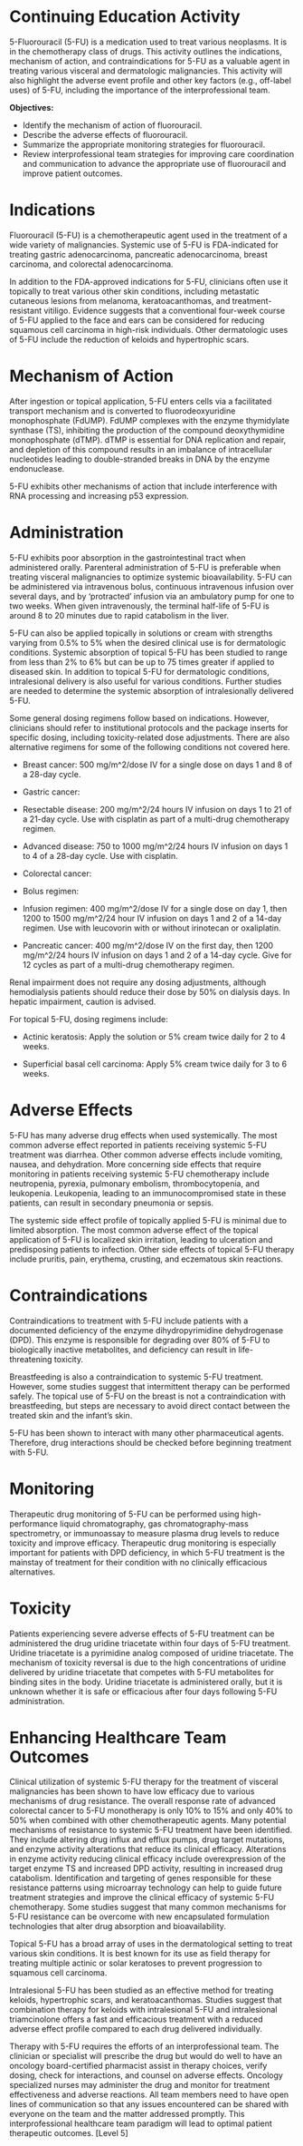 # Continuing Education Activity

5-Fluorouracil (5-FU) is a medication used to treat various neoplasms. It is in the chemotherapy class of drugs. This activity outlines the indications, mechanism of action, and contraindications for 5-FU as a valuable agent in treating various visceral and dermatologic malignancies. This activity will also highlight the adverse event profile and other key factors (e.g., off-label uses) of 5-FU, including the importance of the interprofessional team.

**Objectives:**
- Identify the mechanism of action of fluorouracil.
- Describe the adverse effects of fluorouracil.
- Summarize the appropriate monitoring strategies for fluorouracil.
- Review interprofessional team strategies for improving care coordination and communication to advance the appropriate use of fluorouracil and improve patient outcomes.

# Indications

Fluorouracil (5-FU) is a chemotherapeutic agent used in the treatment of a wide variety of malignancies. Systemic use of 5-FU is FDA-indicated for treating gastric adenocarcinoma, pancreatic adenocarcinoma, breast carcinoma, and colorectal adenocarcinoma.

In addition to the FDA-approved indications for 5-FU, clinicians often use it topically to treat various other skin conditions, including metastatic cutaneous lesions from melanoma, keratoacanthomas, and treatment-resistant vitiligo. Evidence suggests that a conventional four-week course of 5-FU applied to the face and ears can be considered for reducing squamous cell carcinoma in high-risk individuals. Other dermatologic uses of 5-FU include the reduction of keloids and hypertrophic scars.

# Mechanism of Action

After ingestion or topical application, 5-FU enters cells via a facilitated transport mechanism and is converted to fluorodeoxyuridine monophosphate (FdUMP). FdUMP complexes with the enzyme thymidylate synthase (TS), inhibiting the production of the compound deoxythymidine monophosphate (dTMP). dTMP is essential for DNA replication and repair, and depletion of this compound results in an imbalance of intracellular nucleotides leading to double-stranded breaks in DNA by the enzyme endonuclease.

5-FU exhibits other mechanisms of action that include interference with RNA processing and increasing p53 expression.

# Administration

5-FU exhibits poor absorption in the gastrointestinal tract when administered orally. Parenteral administration of 5-FU is preferable when treating visceral malignancies to optimize systemic bioavailability. 5-FU can be administered via intravenous bolus, continuous intravenous infusion over several days, and by ‘protracted’ infusion via an ambulatory pump for one to two weeks. When given intravenously, the terminal half-life of 5-FU is around 8 to 20 minutes due to rapid catabolism in the liver.

5-FU can also be applied topically in solutions or cream with strengths varying from 0.5% to 5% when the desired clinical use is for dermatologic conditions. Systemic absorption of topical 5-FU has been studied to range from less than 2% to 6% but can be up to 75 times greater if applied to diseased skin. In addition to topical 5-FU for dermatologic conditions, intralesional delivery is also useful for various conditions. Further studies are needed to determine the systemic absorption of intralesionally delivered 5-FU.

Some general dosing regimens follow based on indications. However, clinicians should refer to institutional protocols and the package inserts for specific dosing, including toxicity-related dose adjustments. There are also alternative regimens for some of the following conditions not covered here.

- Breast cancer: 500 mg/m^2/dose IV for a single dose on days 1 and 8 of a 28-day cycle.

- Gastric cancer: 

- Resectable disease: 200 mg/m^2/24 hours IV infusion on days 1 to 21 of a 21-day cycle. Use with cisplatin as part of a multi-drug chemotherapy regimen.
- Advanced disease: 750 to 1000 mg/m^2/24 hours IV infusion on days 1 to 4 of a 28-day cycle. Use with cisplatin.

- Colorectal cancer: 

- Bolus regimen: 
- Infusion regimen: 400 mg/m^2/dose IV for a single dose on day 1, then 1200 to 1500 mg/m^2/24 hour IV infusion on days 1 and 2 of a 14-day regimen. Use with leucovorin with or without irinotecan or oxaliplatin.

- Pancreatic cancer: 400 mg/m^2/dose IV on the first day, then 1200 mg/m^2/24 hours IV infusion on days 1 and 2 of a 14-day cycle. Give for 12 cycles as part of a multi-drug chemotherapy regimen.

Renal impairment does not require any dosing adjustments, although hemodialysis patients should reduce their dose by 50% on dialysis days. In hepatic impairment, caution is advised.

For topical 5-FU, dosing regimens include:

- Actinic keratosis: Apply the solution or 5% cream twice daily for 2 to 4 weeks.

- Superficial basal cell carcinoma: Apply 5% cream twice daily for 3 to 6 weeks.

# Adverse Effects

5-FU has many adverse drug effects when used systemically. The most common adverse effect reported in patients receiving systemic 5-FU treatment was diarrhea. Other common adverse effects include vomiting, nausea, and dehydration. More concerning side effects that require monitoring in patients receiving systemic 5-FU chemotherapy include neutropenia, pyrexia, pulmonary embolism, thrombocytopenia, and leukopenia. Leukopenia, leading to an immunocompromised state in these patients, can result in secondary pneumonia or sepsis.

The systemic side effect profile of topically applied 5-FU is minimal due to limited absorption. The most common adverse effect of the topical application of 5-FU is localized skin irritation, leading to ulceration and predisposing patients to infection. Other side effects of topical 5-FU therapy include pruritis, pain, erythema, crusting, and eczematous skin reactions.

# Contraindications

Contraindications to treatment with 5-FU include patients with a documented deficiency of the enzyme dihydropyrimidine dehydrogenase (DPD). This enzyme is responsible for degrading over 80% of 5-FU to biologically inactive metabolites, and deficiency can result in life-threatening toxicity.

Breastfeeding is also a contraindication to systemic 5-FU treatment. However, some studies suggest that intermittent therapy can be performed safely. The topical use of 5-FU on the breast is not a contraindication with breastfeeding, but steps are necessary to avoid direct contact between the treated skin and the infant’s skin.

5-FU has been shown to interact with many other pharmaceutical agents. Therefore, drug interactions should be checked before beginning treatment with 5-FU.

# Monitoring

Therapeutic drug monitoring of 5-FU can be performed using high-performance liquid chromatography, gas chromatography-mass spectrometry, or immunoassay to measure plasma drug levels to reduce toxicity and improve efficacy. Therapeutic drug monitoring is especially important for patients with DPD deficiency, in which 5-FU treatment is the mainstay of treatment for their condition with no clinically efficacious alternatives.

# Toxicity

Patients experiencing severe adverse effects of 5-FU treatment can be administered the drug uridine triacetate within four days of 5-FU treatment. Uridine triacetate is a pyrimidine analog composed of uridine triacetate. The mechanism of toxicity reversal is due to the high concentrations of uridine delivered by uridine triacetate that competes with 5-FU metabolites for binding sites in the body. Uridine triacetate is administered orally, but it is unknown whether it is safe or efficacious after four days following 5-FU administration.

# Enhancing Healthcare Team Outcomes

Clinical utilization of systemic 5-FU therapy for the treatment of visceral malignancies has been shown to have low efficacy due to various mechanisms of drug resistance. The overall response rate of advanced colorectal cancer to 5-FU monotherapy is only 10% to 15% and only 40% to 50% when combined with other chemotherapeutic agents. Many potential mechanisms of resistance to systemic 5-FU treatment have been identified. They include altering drug influx and efflux pumps, drug target mutations, and enzyme activity alterations that reduce its clinical efficacy. Alterations in enzyme activity reducing clinical efficacy include overexpression of the target enzyme TS and increased DPD activity, resulting in increased drug catabolism. Identification and targeting of genes responsible for these resistance patterns using microarray technology can help to guide future treatment strategies and improve the clinical efficacy of systemic 5-FU chemotherapy. Some studies suggest that many common mechanisms for 5-FU resistance can be overcome with new encapsulated formulation technologies that alter drug absorption and bioavailability.

Topical 5-FU has a broad array of uses in the dermatological setting to treat various skin conditions. It is best known for its use as field therapy for treating multiple actinic or solar keratoses to prevent progression to squamous cell carcinoma.

Intralesional 5-FU has been studied as an effective method for treating keloids, hypertrophic scars, and keratoacanthomas. Studies suggest that combination therapy for keloids with intralesional 5-FU and intralesional triamcinolone offers a fast and efficacious treatment with a reduced adverse effect profile compared to each drug delivered individually.

Therapy with 5-FU requires the efforts of an interprofessional team. The clinician or specialist will prescribe the drug but would do well to have an oncology board-certified pharmacist assist in therapy choices, verify dosing, check for interactions, and counsel on adverse effects. Oncology specialized nurses may administer the drug and monitor for treatment effectiveness and adverse reactions. All team members need to have open lines of communication so that any issues encountered can be shared with everyone on the team and the matter addressed promptly. This interprofessional healthcare team paradigm will lead to optimal patient therapeutic outcomes. [Level 5]
